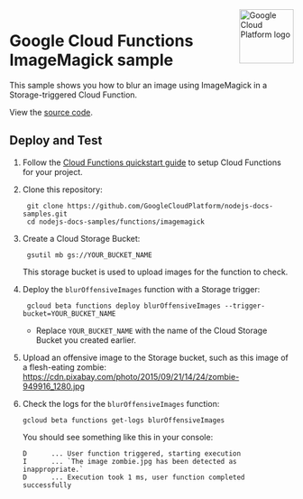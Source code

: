 <img src="https://avatars2.githubusercontent.com/u/2810941?v=3&s=96" alt="Google Cloud Platform logo" title="Google Cloud Platform" align="right" height="96" width="96"/>

# Google Cloud Functions ImageMagick sample

This sample shows you how to blur an image using ImageMagick in a
Storage-triggered Cloud Function.

View the [source code][code].

[code]: index.js

## Deploy and Test

1. Follow the [Cloud Functions quickstart guide][quickstart] to setup Cloud
Functions for your project.

1. Clone this repository:

        git clone https://github.com/GoogleCloudPlatform/nodejs-docs-samples.git
        cd nodejs-docs-samples/functions/imagemagick

1. Create a Cloud Storage Bucket:

        gsutil mb gs://YOUR_BUCKET_NAME

    This storage bucket is used to upload images for the function to check.

1. Deploy the `blurOffensiveImages` function with a Storage trigger:

        gcloud beta functions deploy blurOffensiveImages --trigger-bucket=YOUR_BUCKET_NAME

    * Replace `YOUR_BUCKET_NAME` with the name of the Cloud Storage Bucket you created earlier.

1.  Upload an offensive image to the Storage bucket, such as this image of
    a flesh-eating zombie: https://cdn.pixabay.com/photo/2015/09/21/14/24/zombie-949916_1280.jpg

1.  Check the logs for the `blurOffensiveImages` function:

        gcloud beta functions get-logs blurOffensiveImages

    You should see something like this in your console:

        D      ... User function triggered, starting execution
        I      ... `The image zombie.jpg has been detected as inappropriate.`
        D      ... Execution took 1 ms, user function completed successfully

[quickstart]: https://cloud.google.com/functions/quickstart
